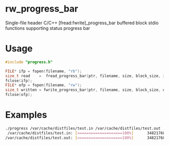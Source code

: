 # rw_progress_bar
Single-file header C/C++ [fread:fwrite]_progress_bar buffered block stdio functions supporting status progress bar

# Usage
```c
#include "progress.h"

FILE* ifp = fopen(filename, "rb");
size_t read    =  fread_progress_bar(ptr, filename, size, block_size, ifp, width);
fclose(ifp);
FILE* ofp = fopen(filename, "rw");
size_t written = fwrite_progress_bar(ptr, filename, size, block_size, ofp, width);
fclose(ofp);
```
# Examples
```sh
./progress /var/cache/distfiles/test.in /var/cache/distfiles/test.out
 /var/cache/distfiles/test.in: [====================100%]      34821768 / Finished!
/var/cache/distfiles/test.out: [====================100%]      34821768 / Finished!
```
